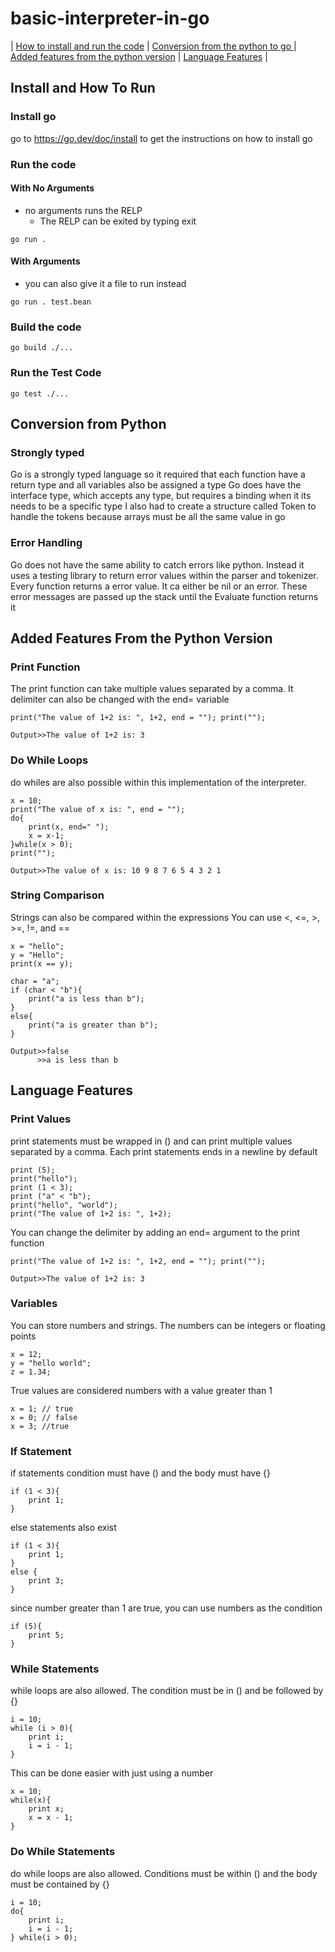 # basic-interpreter-in-go

| [How to install and run the code](#Install-and-How-To-Run)
| [Conversion from the python to go ](#conversion-from-python)
| [Added features from the python version](#added-features-from-the-python-version)
| [Language Features](#language-features)
|
## Install and How To Run
### Install go
go to https://go.dev/doc/install to get the instructions on how to install go
### Run the code

#### With No Arguments
- no arguments runs the RELP
    - The RELP can be exited by typing exit
```
go run .
```
#### With Arguments
- you can also give it a file to run instead
```
go run . test.bean
```
### Build the code
```
go build ./...
```
### Run the Test Code
```
go test ./...
```
## Conversion from Python
### Strongly typed
Go is a strongly typed language so it required that each function have a return type and all variables also be assigned a type
Go does have the interface type, which accepts any type, but requires a binding when it its needs to be a specific type
I also had to create a structure called Token to handle the tokens because arrays must be all the same value in go
### Error Handling
Go does not have the same ability to catch errors like python. Instead it uses a testing library to return error values within the parser and tokenizer. Every function returns a error value. It ca either be nil or an error. These error messages are passed up the stack until the Evaluate function returns it
## Added Features From the Python Version
### Print Function
The print function can take multiple values separated by a comma. It delimiter can also be changed with the end= variable
```
print("The value of 1+2 is: ", 1+2, end = ""); print("");
```
```
Output>>The value of 1+2 is: 3
```
### Do While Loops
do whiles are also possible within this implementation of the interpreter.
```
x = 10;
print("The value of x is: ", end = "");
do{
    print(x, end=" ");
    x = x-1;
}while(x > 0);
print("");
```
```
Output>>The value of x is: 10 9 8 7 6 5 4 3 2 1 
```
### String Comparison
Strings can also be compared within the expressions
You can use <, <=, >, >=, !=, and ==
```
x = "hello";
y = "Hello";
print(x == y);

char = "a";
if (char < "b"){
    print("a is less than b");
}
else{
    print("a is greater than b");
}

```
```
Output>>false
      >>a is less than b
```
## Language Features
### Print Values
print statements must be wrapped in () and can print multiple values separated by a comma. Each print statements ends in a newline by default
```
print (5);
print("hello");
print (1 < 3);
print ("a" < "b");
print("hello", "world");
print("The value of 1+2 is: ", 1+2);
```
You can change the delimiter by adding an end= argument to the print function
```
print("The value of 1+2 is: ", 1+2, end = ""); print("");
```

```
Output>>The value of 1+2 is: 3
```
### Variables
You can store numbers and strings. The numbers can be integers or floating points
```
x = 12;
y = "hello world";
z = 1.34;
```
True values are considered numbers with a value greater than 1
```
x = 1; // true
x = 0; // false
x = 3; //true
```
### If Statement
if statements condition must have () and the body must have {}
```
if (1 < 3){
    print 1;
}
```
else statements also exist
```
if (1 < 3){
    print 1;
}
else {
    print 3;
}
```
since number greater than 1 are true, you can use numbers as the condition
```
if (5){
    print 5;
}
```
### While Statements
while loops are also allowed. The condition must be in () and be followed by {}
```
i = 10;
while (i > 0){
    print i;
    i = i - 1;
}
```
This can be done easier with just using a number
```
x = 10;
while(x){
    print x;
    x = x - 1;
}
```
### Do While Statements
do while loops are also allowed. Conditions must be within () and the body must be contained by {}
```
i = 10;
do{
    print i;
    i = i - 1;
} while(i > 0);
```
